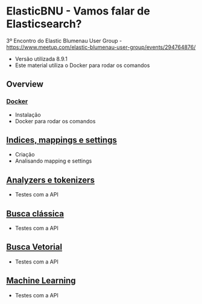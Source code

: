 # ElasticBNU - Vamos falar de Elasticsearch?
3º Encontro do Elastic Blumenau User Group - https://www.meetup.com/elastic-blumenau-user-group/events/294764876/
- Versão utilizada 8.9.1
- Este material utiliza o Docker para rodar os comandos

## Overview

### [Docker](/kibana/elastic-bnu/2023-08-30/Docker.md)
- Instalação
- Docker para rodar os comandos

## [Indices, mappings e settings](/kibana/elastic-bnu/2023-08-30/IndicesMappingsSettings.md)
- Criação
- Analisando mapping e settings

## [Analyzers e tokenizers](/kibana/elastic-bnu/2023-08-30/AnalyzersTokenizers.md)
- Testes com a API

## [Busca clássica](/kibana/elastic-bnu/2023-08-30/Query.md)
- Testes com a API

## [Busca Vetorial](/kibana/elastic-bnu/2023-08-30/KNN.md)
- Testes com a API

## [Machine Learning](/kibana/elastic-bnu/2023-08-30/ML.md)
- Testes com a API